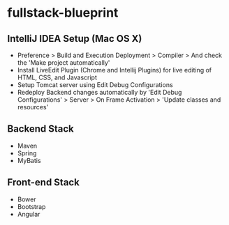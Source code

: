 # fullstack-blueprint


## IntelliJ IDEA Setup (Mac OS X)

* Preference > Build and Execution Deployment > Compiler > And check the 'Make project automatically'
* Install LiveEdit Plugin (Chrome and Intellij Plugins) for live editing of HTML, CSS, and Javascript
* Setup Tomcat server using Edit Debug Configurations
* Redeploy Backend changes automatically by 'Edit Debug Configurations' > Server > On Frame Activation > 'Update classes and resources'

## Backend Stack

* Maven
* Spring
* MyBatis

## Front-end Stack

* Bower
* Bootstrap
* Angular
